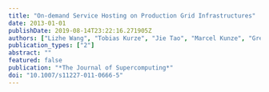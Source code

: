 ```yaml
---
title: "On-demand Service Hosting on Production Grid Infrastructures"
date: 2013-01-01
publishDate: 2019-08-14T23:22:16.271905Z
authors: ["Lizhe Wang", "Tobias Kurze", "Jie Tao", "Marcel Kunze", "Gregor von Laszewski"]
publication_types: ["2"]
abstract: ""
featured: false
publication: "*The Journal of Supercomputing*"
doi: "10.1007/s11227-011-0666-5"
---
```


